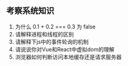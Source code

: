 ## 考察系统知识

1.  为什么 0.1 + 0.2 === 0.3 为 false 
2. 请解释进程和线程的区别
3. 请解释下js中的事件轮询的机制
4. 请说说你对Vue和React中虚拟dom的理解
5. 浏览器如何判断访问本地缓存还是请求服务器
